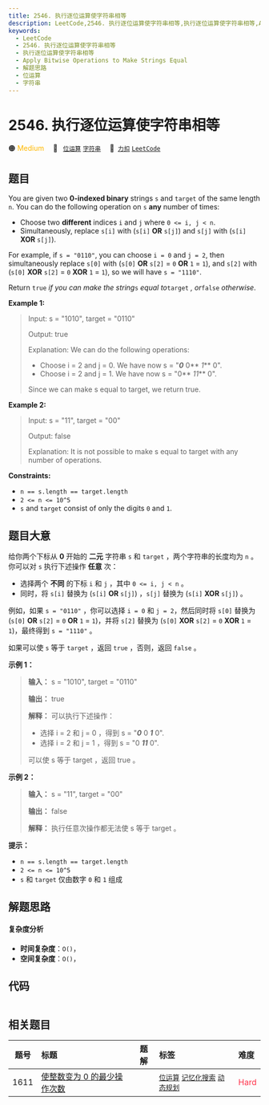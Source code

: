 ```yaml
---
title: 2546. 执行逐位运算使字符串相等
description: LeetCode,2546. 执行逐位运算使字符串相等,执行逐位运算使字符串相等,Apply Bitwise Operations to Make Strings Equal,解题思路,位运算,字符串
keywords:
  - LeetCode
  - 2546. 执行逐位运算使字符串相等
  - 执行逐位运算使字符串相等
  - Apply Bitwise Operations to Make Strings Equal
  - 解题思路
  - 位运算
  - 字符串
---
```


# 2546. 执行逐位运算使字符串相等

🟠 <font color=#ffb800>Medium</font>&emsp; 🔖&ensp; [`位运算`](/tag/bit-manipulation.md) [`字符串`](/tag/string.md)&emsp; 🔗&ensp;[`力扣`](https://leetcode.cn/problems/apply-bitwise-operations-to-make-strings-equal) [`LeetCode`](https://leetcode.com/problems/apply-bitwise-operations-to-make-strings-equal)

## 题目

You are given two **0-indexed binary** strings `s` and `target` of the same
length `n`. You can do the following operation on `s` **any** number of times:

  * Choose two **different** indices `i` and `j` where `0 <= i, j < n`.
  * Simultaneously, replace `s[i]` with (`s[i]` **OR** `s[j]`) and `s[j]` with (`s[i]` **XOR** `s[j]`).

For example, if `s = "0110"`, you can choose `i = 0` and `j = 2`, then
simultaneously replace `s[0]` with (`s[0]` **OR** `s[2]` = `0` **OR** `1` =
`1`), and `s[2]` with (`s[0]` **XOR** `s[2]` = `0` **XOR** `1` = `1`), so we
will have `s = "1110"`.

Return `true` _if you can make the string_`s` _equal to_`target` _, or_`false`
_otherwise_.



**Example 1:**

> Input: s = "1010", target = "0110"
> 
> Output: true
> 
> Explanation: We can do the following operations:
> - Choose i = 2 and j = 0. We have now s = "**_0_** 0** _1_** 0".
> - Choose i = 2 and j = 1. We have now s = "0** _11_** 0".
> 
> Since we can make s equal to target, we return true.

**Example 2:**

> Input: s = "11", target = "00"
> 
> Output: false
> 
> Explanation: It is not possible to make s equal to target with any number of operations.

**Constraints:**

  * `n == s.length == target.length`
  * `2 <= n <= 10^5`
  * `s` and `target` consist of only the digits `0` and `1`.


## 题目大意

给你两个下标从 **0** 开始的 **二元** 字符串 `s` 和 `target` ，两个字符串的长度均为 `n` 。你可以对 `s` 执行下述操作
**任意** 次：

  * 选择两个 **不同** 的下标 `i` 和 `j` ，其中 `0 <= i, j < n` 。
  * 同时，将 `s[i]` 替换为 (`s[i]` **OR** `s[j]`) ，`s[j]` 替换为 (`s[i]` **XOR** `s[j]`) 。

例如，如果 `s = "0110"` ，你可以选择 `i = 0` 和 `j = 2`，然后同时将 `s[0]` 替换为 (`s[0]` **OR**
`s[2]` = `0` **OR** `1` = `1`)，并将 `s[2]` 替换为 (`s[0]` **XOR** `s[2]` = `0`
**XOR** `1` = `1`)，最终得到 `s = "1110"` 。

如果可以使 `s` 等于 `target` ，返回 `true` ，否则，返回 `false` 。



**示例 1：**

> 
> 
> 
> 
> 
> **输入：** s = "1010", target = "0110"
> 
> **输出：** true
> 
> **解释：** 可以执行下述操作：
> - 选择 i = 2 和 j = 0 ，得到 s = "_**0**_ 0 _**1**_ 0".
> - 选择 i = 2 和 j = 1 ，得到 s = "0 _**11**_ 0".
> 
> 可以使 s 等于 target ，返回 true 。
> 
> 

**示例 2：**

> 
> 
> 
> 
> 
> **输入：** s = "11", target = "00"
> 
> **输出：** false
> 
> **解释：** 执行任意次操作都无法使 s 等于 target 。
> 
> 



**提示：**

  * `n == s.length == target.length`
  * `2 <= n <= 10^5`
  * `s` 和 `target` 仅由数字 `0` 和 `1` 组成


## 解题思路

#### 复杂度分析

- **时间复杂度**：`O()`，
- **空间复杂度**：`O()`，

## 代码

```javascript

```

## 相关题目

<!-- prettier-ignore -->
| 题号 | 标题 | 题解 | 标签 | 难度 |
| :------: | :------ | :------: | :------ | :------ |
| 1611 | [使整数变为 0 的最少操作次数](https://leetcode.com/problems/minimum-one-bit-operations-to-make-integers-zero) |  |  [`位运算`](/tag/bit-manipulation.md) [`记忆化搜索`](/tag/memoization.md) [`动态规划`](/tag/dynamic-programming.md) | <font color=#ff334b>Hard</font> |